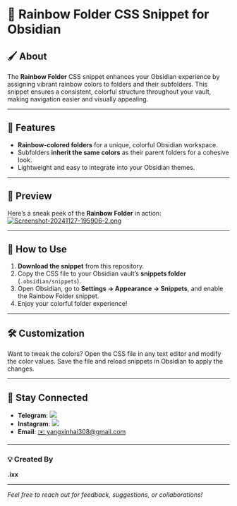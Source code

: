 # 🌈 Rainbow Folder CSS Snippet for Obsidian  

## 🖌️ About  
The **Rainbow Folder** CSS snippet enhances your Obsidian experience by assigning vibrant rainbow colors to folders and their subfolders. This snippet ensures a consistent, colorful structure throughout your vault, making navigation easier and visually appealing.  

---

## 🎨 Features  
- **Rainbow-colored folders** for a unique, colorful Obsidian workspace.  
- Subfolders **inherit the same colors** as their parent folders for a cohesive look.  
- Lightweight and easy to integrate into your Obsidian themes.  

---

## 🌟 Preview  
Here’s a sneak peek of the **Rainbow Folder** in action:  
[![Screenshot-20241127-195906-2.png](https://i.postimg.cc/9MCdyNHy/Screenshot-20241127-195906-2.png)](https://postimg.cc/sBHGrmX2)

---

## 🚀 How to Use  
1. **Download the snippet** from this repository.  
2. Copy the CSS file to your Obsidian vault’s **snippets folder** (`.obsidian/snippets`).  
3. Open Obsidian, go to **Settings → Appearance → Snippets**, and enable the Rainbow Folder snippet.  
4. Enjoy your colorful folder experience!  

---

## 🛠️ Customization  
Want to tweak the colors? Open the CSS file in any text editor and modify the color values. Save the file and reload snippets in Obsidian to apply the changes.  

---

## 📢 Stay Connected  
- **Telegram**: [![](https://upload.wikimedia.org/wikipedia/commons/8/82/Telegram_logo.svg)](https://t.me/exetoxicc/)  
- **Instagram**: [![](https://upload.wikimedia.org/wikipedia/commons/a/a5/Instagram_icon.png)](https://www.instagram.com/exetoxicc/)  
- **Email**: [✉️ yangxinhai308@gmail.com](mailto:yangxinhai308@gmail.com)  

---

### 💡 Created By  
**.ixx**  

---

*Feel free to reach out for feedback, suggestions, or collaborations!*
